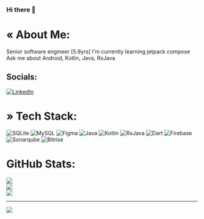 ### Hi there 👋

<!--
**Manjunath1234/Manjunath1234** is a ✨ _special_ ✨ repository because its `README.md` (this file) appears on your GitHub profile.

Here are some ideas to get you started:

- 🔭 I’m currently working on ...
- 🌱 I’m currently learning ...
- 👯 I’m looking to collaborate on ...
- 🤔 I’m looking for help with ...
- 💬 Ask me about ...
- 📫 How to reach me: ...
- 😄 Pronouns: ...
- ⚡ Fun fact: ...
-->
# « About Me:
Senior software engineer [5.9yrs] I'm currently learning jetpack compose<br>Ask me about Android, Kotlin, Java, RxJava


## Socials:
[![LinkedIn](https://img.shields.io/badge/LinkedIn-%230077B5.svg?logo=linkedin&logoColor=white)](https://www.linkedin.com/in/manjunath-mulimani/) 

# » Tech Stack:
![SQLite](https://img.shields.io/badge/sqlite-%2307405e.svg?style=for-the-badge&logo=sqlite&logoColor=white) ![MySQL](https://img.shields.io/badge/mysql-%2300000f.svg?style=for-the-badge&logo=mysql&logoColor=white) ![Figma](https://img.shields.io/badge/figma-%23F24E1E.svg?style=for-the-badge&logo=figma&logoColor=white) ![Java](https://img.shields.io/badge/java-%23ED8B00.svg?style=for-the-badge&logo=openjdk&logoColor=white) ![Kotlin](https://img.shields.io/badge/kotlin-%237F52FF.svg?style=for-the-badge&logo=kotlin&logoColor=white) ![RxJava](https://img.shields.io/badge/RxJava-%239FD2FF.svg?style=for-the-badge&logo=RxJava&logoColor=orange) ![Dart](https://img.shields.io/badge/dart-%230175C2.svg?style=for-the-badge&logo=dart&logoColor=white) ![Firebase](https://img.shields.io/badge/firebase-%2307405e.svg?style=for-the-badge&logo=firebase&logoColor=yellow) ![Sonarqube](https://img.shields.io/badge/sonarqube-%23aed05e.svg?style=for-the-badge&logo=sonarqube&logoColor=blue) ![Bitrise](https://img.shields.io/badge/bitrise-%237F52FF.svg?style=for-the-badge&logo=bitrise&logoColor=cyan)
# GitHub Stats:
![](https://github-readme-stats.vercel.app/api?username=Manjunath1234&theme=city_light&hide_border=false&include_all_commits=false&count_private=false)<br/>
![](https://github-readme-streak-stats.herokuapp.com/?user=Manjunath1234&theme=city_light&hide_border=false)<br/>
![](https://github-readme-stats.vercel.app/api/top-langs/?username=Manjunath1234&theme=city_light&hide_border=false&include_all_commits=false&count_private=false&layout=compact)

---
[![](https://visitcount.itsvg.in/api?id=Manjunath1234&icon=0&color=0)](https://visitcount.itsvg.in)
